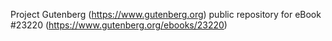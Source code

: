 Project Gutenberg (https://www.gutenberg.org) public repository for eBook #23220 (https://www.gutenberg.org/ebooks/23220)
